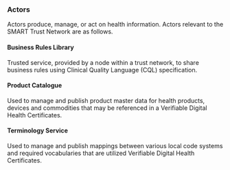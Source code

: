 
### Actors



Actors produce, manage, or act on health information. Actors relevant to the SMART Trust Network are as follows.




#### Business Rules Library
Trusted service, provided by a node within a trust network, to share business rules using Clinical Quality Language (CQL) specification.

#### Product Catalogue
Used to manage and publish product master data for health products, devices and commodities that may be referenced in a Verifiable Digital Health Certificates.

#### Terminology Service
Used to manage and publish mappings between various local code systems and required vocabularies that are utilized Verifiable Digital Health Certificates.
